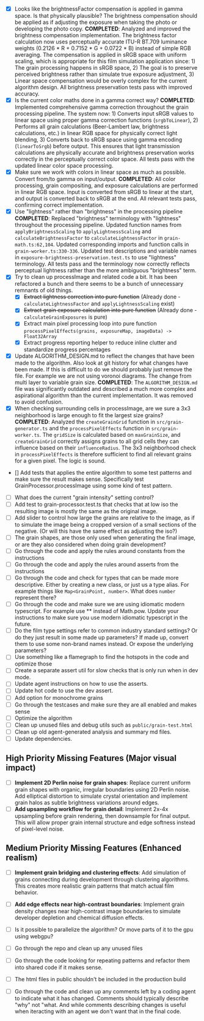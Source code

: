- [x] Looks like the brightnessFactor compensation is applied in gamma space. Is that physically plausible? The brightness compensation should be applied as if adjusting the exposure when taking the photo or developing the photo copy.
  **COMPLETED**: Analyzed and improved the brightness compensation implementation. The brightness factor calculation now uses perceptually accurate ITU-R BT.709 luminance weights (0.2126 * R + 0.7152 * G + 0.0722 * B) instead of simple RGB averaging. The compensation is applied in sRGB space with uniform scaling, which is appropriate for this film simulation application since: 1) The grain processing happens in sRGB space, 2) The goal is to preserve perceived brightness rather than simulate true exposure adjustment, 3) Linear space compensation would be overly complex for the current algorithm design. All brightness preservation tests pass with improved accuracy.
- [x] Is the current color maths done in a gamma correct way?
  **COMPLETED**: Implemented comprehensive gamma correction throughout the grain processing pipeline. The system now: 1) Converts input sRGB values to linear space using proper gamma correction functions (`srgbToLinear`), 2) Performs all grain calculations (Beer-Lambert law, brightness calculations, etc.) in linear RGB space for physically correct light blending, 3) Converts back to sRGB space using gamma encoding (`linearToSrgb`) before output. This ensures that light transmission calculations are physically accurate and brightness preservation works correctly in the perceptually correct color space. All tests pass with the updated linear color space processing.
- [x] Make sure we work with colors in linear space as much as possible. Convert from/to gamma on input/output.
  **COMPLETED**: All color processing, grain compositing, and exposure calculations are performed in linear RGB space. Input is converted from sRGB to linear at the start, and output is converted back to sRGB at the end. All relevant tests pass, confirming correct implementation.
- [x] Use "lightness" rather than "brightness" in the processing pipeline
  **COMPLETED**: Replaced "brightness" terminology with "lightness" throughout the processing pipeline. Updated function names from `applyBrightnessScaling` to `applyLightnessScaling` and `calculateBrightnessFactor` to `calculateLightnessFactor` in `grain-math.ts:62,104`. Updated corresponding imports and function calls in `grain-worker.ts:330-336`. Updated test descriptions and variable names in `exposure-brightness-preservation.test.ts` to use "lightness" terminology. All tests pass and the terminology now correctly reflects perceptual lightness rather than the more ambiguous "brightness" term.
- [x] Try to clean up processImage and related code a bit. It has been refactored a bunch and there seems to be a bunch of unnecessary remnants of old things.
  - [x] ~~Extract lightness correction into pure function~~ (Already done - `calculateLightnessFactor` and `applyLightnessScaling` exist)
  - [x] ~~Extract grain exposure calculation into pure function~~ (Already done - `calculateGrainExposures` is pure)
  - [x] Extract main pixel processing loop into pure function `processPixelEffects(grains, exposureMap, imageData) -> Float32Array`
  - [x] Extract progress reporting helper to reduce inline clutter and standardize progress percentages
- [x] Update ALGORITHM_DESIGN.md to reflect the changes that have been made to the algorithm. Also look at git history for what changes have been made. If this is difficult to do we should probably just remove the file.
  For example we are not using voronoi diagrams.
  The change from multi layer to variable grain size.
  **COMPLETED**: The `ALGORITHM_DESIGN.md` file was significantly outdated and described a much more complex and aspirational algorithm than the current implementation. It was removed to avoid confusion.
- [x] When checking surrounding cells in processImage, are we sure a 3x3 neighborhood is large enough to fit the largest size grains?
  **COMPLETED**: Analyzed the `createGrainGrid` function in `src/grain-generator.ts` and the `processPixelEffects` function in `src/grain-worker.ts`. The `gridSize` is calculated based on `maxGrainSize`, and `createGrainGrid` correctly assigns grains to all grid cells they can influence based on their `influenceRadius`. The 3x3 neighborhood check in `processPixelEffects` is therefore sufficient to find all relevant grains for a given pixel. The logic is sound.
- [] Add tests that applies the entire algorithm to some test patterns and make sure the result makes sense. Specifically test GrainProcessor.processImage using some kind of test pattern.
- [ ] What does the current "grain intensity" setting control?
- [ ] Add test to grain-processor.test.ts that checks that at low iso the resulting image is mostly the same as the original image.
- [ ] Add slider to control how large the grains are relative to the image, as if to simulate the image being a cropped version of a small sections of the negative. (Or will this have the same effect as adjusting the iso?)
- [ ] The grain shapes, are those only used when generating the final image, or are they also considered when doing grain development?
- [ ] Go through the code and apply the rules around constants from the instructions
- [ ] Go through the code and apply the rules around asserts from the instructions
- [ ] Go through the code and check for types that can be made more descriptive. Either by creating a new class, or just us a type alias. For example things like `Map<GrainPoint, number>`. What does `number` represent there?
- [ ] Go through the code and make sure we are using idiomatic modern typescript. For example use ** instead of Math.pow. Update your instructions to make sure you use modern idiomatic typescript in the future.
- [ ] Do the film type settings refer to common industry standard settings? Or do they just result in some made up parameters? If made up, convert them to use some non-brand names instead. Or expose the underlying parameters?
- [ ] Use something like a flamegraph to find the hotspots in the code and optimize those
- [ ] Create a separate assert util for slow checks that is only run when in dev mode.
- [ ] Update agent instructions on how to use the asserts.
- [ ] Update hot code to use the dev assert.
- [ ] Add option for monochrome grains
- [ ] Go through the testcases and make sure they are all enabled and makes sense
- [ ] Optimize the algorithm
- [ ] Clean up unused files and debug utils such as `public/grain-test.html`
- [ ] Clean up old agent-generated analysis and summary md files.
- [ ] Update dependencies.

## High Priority Missing Features (Major visual impact)

- [ ] **Implement 2D Perlin noise for grain shapes**: Replace current uniform grain shapes with organic, irregular boundaries using 2D Perlin noise. Add elliptical distortion to simulate crystal orientation and implement grain halos as subtle brightness variations around edges.
- [ ] **Add upsampling workflow for grain detail**: Implement 2x-4x upsampling before grain rendering, then downsample for final output. This will allow proper grain internal structure and edge softness instead of pixel-level noise.

## Medium Priority Missing Features (Enhanced realism)

- [ ] **Implement grain bridging and clustering effects**: Add simulation of grains connecting during development through clustering algorithms. This creates more realistic grain patterns that match actual film behavior.
- [ ] **Add edge effects near high-contrast boundaries**: Implement grain density changes near high-contrast image boundaries to simulate developer depletion and chemical diffusion effects.


- [ ] Is it possible to parallelize the algorithm? Or move parts of it to the gpu using webgpu?
- [ ] Go through the repo and clean up any unused files
- [ ] Go through the code looking for repeating patterns and refactor them into shared code if it makes sense.
- [ ] The html files in public shouldn't be included in the production build
- [ ] Go through the code and clean up any comments left by a coding agent to indicate what it has changed. Comments should typically describe "why" not "what. And while comments describing changes is useful when iteracting with an agent we don't want that in the final code.
